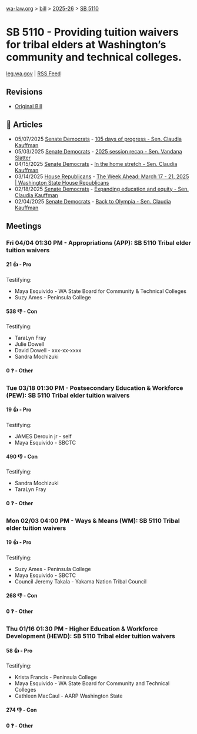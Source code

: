[wa-law.org](/) > [bill](/bill/) > [2025-26](/bill/2025-26/) > [SB 5110](/bill/2025-26/sb/5110/)

# SB 5110 - Providing tuition waivers for tribal elders at Washington’s community and technical colleges.
[leg.wa.gov](https://app.leg.wa.gov/billsummary?BillNumber=5110&Year=2025&Initiative=false) | [RSS Feed](./rss.xml)

## Revisions
* [Original Bill](1/)

## 📰 Articles
* 05/07/2025 [Senate Democrats](/org/senate_democrats/) - [105 days of progress - Sen. Claudia Kauffman](https://senatedemocrats.wa.gov/kauffman/2025/05/07/105-days-of-progress-2/#:~:text=SB%205110)
* 05/03/2025 [Senate Democrats](/org/senate_democrats/) - [2025 session recap - Sen. Vandana Slatter](https://senatedemocrats.wa.gov/slatter/2025/05/02/2025-session-recap/#:~:text=5110:)
* 04/15/2025 [Senate Democrats](/org/senate_democrats/) - [In the home stretch - Sen. Claudia Kauffman](https://senatedemocrats.wa.gov/kauffman/2025/04/15/in-the-home-stretch/#:~:text=SB%205110)
* 03/14/2025 [House Republicans](/org/house_republicans/) - [The Week Ahead: March 17 - 21, 2025 | Washington State House Republicans](https://houserepublicans.wa.gov/week/the-week-ahead-march-17-21-2025/#:~:text=SB%205110)
* 02/18/2025 [Senate Democrats](/org/senate_democrats/) - [Expanding education and equity - Sen. Claudia Kauffman](https://senatedemocrats.wa.gov/kauffman/2025/02/18/expanding-education-and-equity/#:~:text=Senate%20Bill%205110)
* 02/04/2025 [Senate Democrats](/org/senate_democrats/) - [Back to Olympia - Sen. Claudia Kauffman](https://senatedemocrats.wa.gov/kauffman/2025/02/04/back-to-olympia/#:~:text=SB%205110)

## Meetings
### Fri 04/04 01:30 PM - Appropriations (APP): SB 5110 Tribal elder tuition waivers
#### 21 👍 - Pro
Testifying:
* Maya Esquivido - WA State Board for Community & Technical Colleges
* Suzy Ames - Peninsula College

#### 538 👎 - Con
Testifying:
* TaraLyn Fray
* Julie Dowell
* David Dowell - xxx-xx-xxxx
* Sandra Mochizuki

#### 0 ❓ - Other

### Tue 03/18 01:30 PM - Postsecondary Education & Workforce (PEW): SB 5110 Tribal elder tuition waivers
#### 19 👍 - Pro
Testifying:
* JAMES Derouin jr - self
* Maya Esquivido - SBCTC

#### 490 👎 - Con
Testifying:
* Sandra Mochizuki
* TaraLyn Fray

#### 0 ❓ - Other

### Mon 02/03 04:00 PM - Ways & Means (WM): SB 5110 Tribal elder tuition waivers
#### 19 👍 - Pro
Testifying:
* Suzy Ames - Peninsula College
* Maya Esquivido - SBCTC
* Council Jeremy Takala - Yakama Nation Tribal Council

#### 268 👎 - Con

#### 0 ❓ - Other

### Thu 01/16 01:30 PM - Higher Education & Workforce Development (HEWD): SB 5110 Tribal elder tuition waivers
#### 58 👍 - Pro
Testifying:
* Krista Francis - Peninsula College
* Maya Esquivido - WA State Board for Community and Technical Colleges
* Cathleen MacCaul - AARP Washington State

#### 274 👎 - Con

#### 0 ❓ - Other
